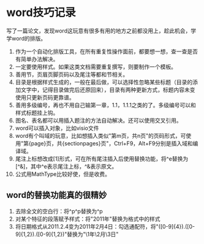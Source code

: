 # word技巧记录

写了一篇论文，发现word这玩意有很多有用的地方之前都没用上，趁此机会，学学word的排版。

1. 作为一个自动化排版工具，在所有重复性操作面前，都要想一想，查一查是否有简单办法解决。
2. 一定要使用样式。如果这类文档需要重复撰写，则要制作一个模板。
3. 善用节，页眉页脚页码以及尾注等都和节相关。
4. 目录是根据样式生成的，一般在最后做，可以选择性忽略某些标题（目录的添加文字中，记得目录做完后还原回来），目录有两种更新方式，标题内容未变使用只更新页码更靠谱。
5. 善用多级编号，再也不用自己输第一章，1.1，1.1.1之类的了。多级编号可以和样式标题挂上钩。
6. 图名、表名都可以用插入题注的方法自动解决。还可以使用交叉引用。
7. word可以插入对象，比如visio文件
8. word有个叫域的玩意，比如想插入类似"第m页，共n页"的页码形式，可使用"第{page}页，共{sectionpages}页"，Ctrl\+F9，Alt\+F9分别是插入域和编译域。
9. 尾注上标想改成\[1\]形式，可在所有尾注插入后使用替换功能，将^e替换为\[^&\]，其中^e表示尾注上标，^&表示原文。
10. 公式用MathType比较好使，但是收费。

## word的替换功能真的很精妙

1. 去除全文的空白行：将^p^p替换为^p
2. 对某个特征的段落赋予样式：将"2011年"替换为格式中的样式
3. 将日期格式从2011.2.4变为2011年2月4日：勾选通配符，将"\(\[0\-9\]{4}\).\(\[0\-9\]{1,2}\).\(\[0\-9\]{1,2}\)"替换为"\\1年\\2月\\3日"
